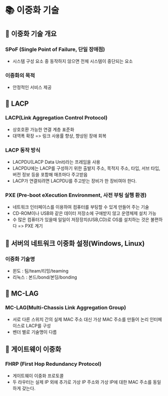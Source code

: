 
# 📚 이중화 기술

## 📌 이중화 기술 개요

### SPoF (Single Point of Failure, 단일 장애점)

- 시스템 구성 요소 중 동작하지 않으면 전체 시스템이 중단되는 요소

### 이중화의 목적

- 안정적인 서비스 제공

## 📌 LACP

### LACP(Link Aggregation Control Protocol)

- 상호호환 가능한 연결 계층 표준화
- 대역폭 확장 => 링크 사용률 향상, 향상된 장애 회복

### LACP 동작 방식

- LACPDU(LACP Data Unit)라는 프레임을 사용
- LACPDU에는 LACP를 구성하기 위한 출발지 주소, 목적지 주소, 타입, 서브 타입, 버전 정보 등을 포함해 매초마다 주고받음
- LACP가 연결되려면 LACPDU를 주고받는 장비가 한 장비여야 한다.

### PXE (Pre-boot eXecution Environment, 사전 부팅 실행 환경)

- 네트워크 인터페이스를 이용하여 컴퓨터를 부팅할 수 있게 만들어 주는 기술
- CD-ROM이나 USB와 같은 데이터 저장소에 구애받지 않고 운영체제 설치 가능
- 수 많은 컴퓨터가 있을때 일일이 저장장치(USB,CD)로 OS를 설치하는 것은 불편하다 => PXE 계기

## 📌 서버의 네트워크 이중화 설정(Windows, Linux)

### 이중화 기술명

- 윈도 : 팀\/team\/티밍\/teaming
- 리눅스 : 본드\/bond\/본딩\/bonding

## 📌 MC-LAG

### MC-LAG(Multi-Chassis Link Aggregation Group)

- 서로 다른 스위치 간의 실제 MAC 주소 대신 가상 MAC 주소를 만들어 논리 인터페이스로 LACP를 구성
- 벤더 별로 기술명이 다름

## 📌 게이트웨이 이중화

### FHRP (First Hop Redundancy Protocol)

- 게이트웨이 이중화 프로토콜
- 두 라우터는 실제 IP 외에 추가로 가상 IP 주소와 가상 IP에 대한 MAC 주소를 동일하게 갖는다.

